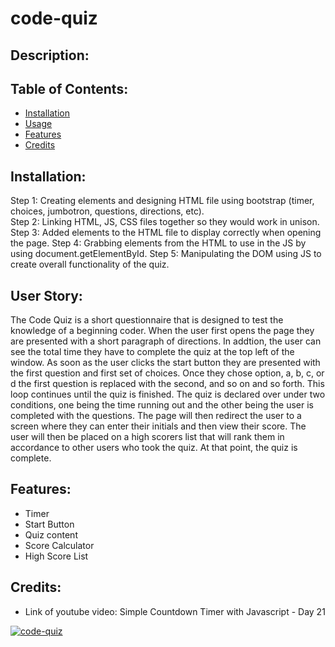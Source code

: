 # code-quiz

## Description: 

## Table of Contents: 
* [Installation](#installation)
* [Usage](#usage)
* [Features](#features)
* [Credits](#credits)

## Installation: 
Step 1: Creating elements and designing HTML file using bootstrap (timer, choices, jumbotron, questions, directions, etc).  
Step 2: Linking HTML, JS, CSS files together so they would work in unison.
Step 3: Added elements to the HTML file to display correctly when opening the page. 
Step 4: Grabbing elements from the HTML to use in the JS by using document.getElementById.
Step 5: Manipulating the DOM using JS to create overall functionality of the quiz. 


## User Story: 

The Code Quiz is a short questionnaire that is designed to test the knowledge of a beginning coder. When the user first opens the page they are presented with a short paragraph of directions. In addtion, the user can see the total time they have to complete the quiz  at the top left of the window.  As soon as the user clicks the start button they are presented with the first question and first set of choices. Once they chose option, a, b, c, or d the first question is replaced with the second, and so on and so forth. This loop continues until the quiz is finished. The quiz is declared over under two conditions, one being the time running out and the other being the user is completed with the questions. The page will then redirect the user to a screen where they can enter their initials and then view their score. The user will then be placed on a high scorers list that will rank them in accordance to other users who took the quiz. At that point, the quiz is complete. 

## Features:
* Timer 
* Start Button 
* Quiz content 
* Score Calculator
* High Score List 

## Credits: 
* Link of youtube video: Simple Countdown Timer with Javascript - Day 21

[![code-quiz](x7WJEmxNlEs&t)](https://www.youtube.com/watch?v=YOUTU...)